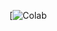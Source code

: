 [![Colab](https://colab.research.google.com/github/KULL-Centre/_2023_Pesce_IDPdesign/blob/main/IDPDesigner.ipynb)
